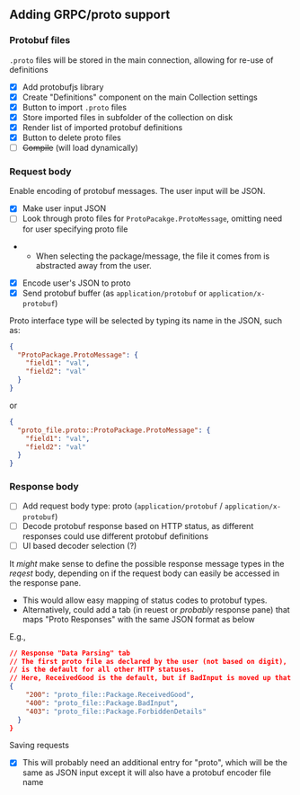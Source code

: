 ## Adding GRPC/proto support

### Protobuf files

`.proto` files will be stored in the main connection, allowing for re-use of definitions

- [x] Add protobufjs library
- [x] Create "Definitions" component on the main Collection settings
- [x] Button to import `.proto` files
- [x] Store imported files in subfolder of the collection on disk
- [x] Render list of imported protobuf definitions
- [x] Button to delete proto files
- [ ] ~~Compile~~ (will load dynamically)

### Request body

Enable encoding of protobuf messages. The user input will be JSON.

- [x] Make user input JSON
- [ ] Look through proto files for `ProtoPacakge.ProtoMessage`, omitting need for user specifying proto file
- - When selecting the package/message, the file it comes from is abstracted away from the user.
- [x] Encode user's JSON to proto
- [x] Send protobuf buffer (as `application/protobuf` or `application/x-protobuf`)

Proto interface type will be selected by typing its name in the JSON, such as:

```json
{
  "ProtoPackage.ProtoMessage": {
    "field1": "val",
    "field2": "val"
  }
}
```

or

```json
{
  "proto_file.proto::ProtoPackage.ProtoMessage": {
    "field1": "val",
    "field2": "val"
  }
}
```

### Response body

- [ ] Add request body type: proto (`application/protobuf` / `application/x-protobuf`)
- [ ] Decode protobuf response based on HTTP status, as different responses could use different protobuf definitions
- [ ] UI based decoder selection (?)

It _might_ make sense to define the possible response message types in the _reqest_ body, depending on if the request body can easily be accessed in the response pane.

- This would allow easy mapping of status codes to protobuf types.
- Alternatively, could add a tab (in reuest or _probably_ response pane) that maps "Proto Responses" with the same JSON format as below

E.g.,

```json
// Response "Data Parsing" tab
// The first proto file as declared by the user (not based on digit),
// is the default for all other HTTP statuses.
// Here, ReceivedGood is the default, but if BadInput is moved up that would be the default
{
    "200": "proto_file::Package.ReceivedGood",
    "400": "proto_file::Package.BadInput",
    "403": "proto_file::Package.ForbiddenDetails"
  }
}

```

Saving requests

- [x] This will probably need an additional entry for "proto", which will be the same as JSON input except it will also have a protobuf encoder file name
